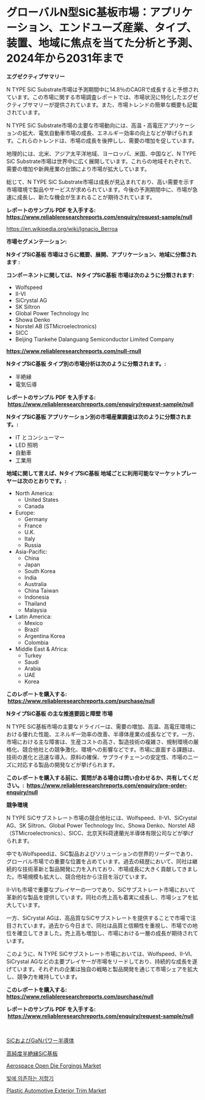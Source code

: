 <p><h1>グローバルN型SiC基板市場：アプリケーション、エンドユーズ産業、タイプ、装置、地域に焦点を当てた分析と予測、2024年から2031年まで</h1></p><p><strong>エグゼクティブサマリー</strong></p>
<p><p>N TYPE SiC Substrate市場は予測期間中に14.8％のCAGRで成長すると予想されています。この市場に関する市場調査レポートでは、市場状況に特化したエグゼクティブサマリーが提供されています。また、市場トレンドの簡単な概要も記載されています。</p><p>N TYPE SiC Substrate市場の主要な市場動向には、高温・高電圧アプリケーションの拡大、電気自動車市場の成長、エネルギー効率の向上などが挙げられます。これらのトレンドは、市場の成長を後押しし、需要の増加を促しています。</p><p>地理的には、北米、アジア太平洋地域、ヨーロッパ、米国、中国など、N TYPE SiC Substrate市場は世界中に広く展開しています。これらの地域それぞれで、需要の増加や新興産業の台頭により市場が拡大しています。</p><p>総じて、N TYPE SiC Substrate市場は成長が見込まれており、高い需要を示す市場環境で製品やサービスが求められています。今後の予測期間中に、市場が急速に成長し、新たな機会が生まれることが期待されています。</p></p>
<p><strong>レポートのサンプル PDF を入手する: <a href="https://www.reliableresearchreports.com/enquiry/request-sample/null">https://www.reliableresearchreports.com/enquiry/request-sample/null</a></strong></p>
<p><a href="https://en.wikipedia.org/wiki/Ignacio_Berroa">https://en.wikipedia.org/wiki/Ignacio_Berroa</a></p>
<p><strong>市場セグメンテーション:</strong></p>
<p><strong> NタイプSiC基板 市場はさらに概要、展開、アプリケーション、地域に分類されます :</strong></p>
<p><strong>コンポーネントに関しては、 NタイプSiC基板 市場は次のように分類されます: &nbsp;</strong></p>
<p><ul><li>Wolfspeed</li><li>II-VI</li><li>SiCrystal AG</li><li>SK Siltron</li><li>Global Power Technology Inc</li><li>Showa Denko</li><li>Norstel AB (STMicroelectronics)</li><li>SICC</li><li>Beijing Tiankehe Dalanguang Semiconductor Limited Company</li></ul></p>
<p><strong><a href="https://www.reliableresearchreports.com/null-rnull">https://www.reliableresearchreports.com/null-rnull</a></strong></p>
<p><strong> NタイプSiC基板 タイプ別の市場分析は次のように分類されます。:</strong></p>
<p><ul><li>半絶縁</li><li>電気伝導</li></ul></p>
<p><strong>レポートのサンプル PDF を入手する: &nbsp;<a href="https://www.reliableresearchreports.com/enquiry/request-sample/null">https://www.reliableresearchreports.com/enquiry/request-sample/null</a></strong></p>
<p><strong> NタイプSiC基板 アプリケーション別の市場産業調査は次のように分類されます。:</strong></p>
<p><ul><li>IT とコンシューマー</li><li>LED 照明</li><li>自動車</li><li>工業用</li></ul></p>
<p><strong>地域に関して言えば、NタイプSiC基板 地域ごとに利用可能なマーケットプレーヤーは次のとおりです。:</strong></p>
<p><ul>
    <li>
        North America:
        <ul>
            <li>United States</li>
            <li>Canada</li>
        </ul>
    </li>
    <li>
        Europe:
        <ul>
            <li>Germany</li>
            <li>France</li>
            <li>U.K.</li>
            <li>Italy</li>
            <li>Russia</li>
        </ul>
    </li>
    <li>
        Asia-Pacific:
        <ul>
            <li>China</li>
            <li>Japan</li>
            <li>South Korea</li>
            <li>India</li>
            <li>Australia</li>
            <li>China Taiwan</li>
            <li>Indonesia</li>
            <li>Thailand</li>
            <li>Malaysia</li>
        </ul>
    </li>
    <li>
        Latin America:
        <ul>
            <li>Mexico</li>
            <li>Brazil</li>
            <li>Argentina Korea</li>
            <li>Colombia</li>
        </ul>
    </li>
    <li>
        Middle East & Africa:
        <ul>
            <li>Turkey</li>
            <li>Saudi</li>
            <li>Arabia</li>
            <li>UAE</li>
            <li>Korea</li>
        </ul>
    </li>
    </ul></p>
<p><strong>このレポートを購入する: &nbsp;<a href="https://www.reliableresearchreports.com/purchase/null">https://www.reliableresearchreports.com/purchase/null</a></strong></p>
<p><strong>NタイプSiC基板 の主な推進要因と障壁 市場</strong></p>
<p><p>N TYPE SiC基板市場の主要なドライバーは、需要の増加、高温、高電圧環境における優れた性能、エネルギー効率の改善、半導体産業の成長などです。一方、市場における主な障害は、生産コストの高さ、製造技術の複雑さ、規制環境の厳格化、競合他社との競争激化、環境への影響などです。市場に直面する課題は、技術の進化と迅速な導入、原料の確保、サプライチェーンの安定性、市場のニーズに対応する製品の開発などが挙げられます。</p></p>
<p><strong>このレポートを購入する前に、質問がある場合は問い合わせるか、共有してください。:&nbsp; <a href="https://www.reliableresearchreports.com/enquiry/pre-order-enquiry/null">https://www.reliableresearchreports.com/enquiry/pre-order-enquiry/null</a></strong></p>
<p><strong>競争環境</strong></p>
<p><p>N TYPE SiCサブストレート市場の競合他社には、Wolfspeed、II-VI、SiCrystal AG、SK Siltron、Global Power Technology Inc、Showa Denko、Norstel AB（STMicroelectronics）、SICC、北京天科荷達蘭光半導体有限公司などが挙げられます。</p><p>中でもWolfspeedは、SiC製品およびソリューションの世界的リーダーであり、グローバル市場での重要な位置を占めています。過去の経歴において、同社は継続的な技術革新と製品開発に力を入れており、市場成長に大きく貢献してきました。市場規模も拡大し、競合他社から注目を浴びています。</p><p>II-VIも市場で重要なプレイヤーの一つであり、SiCサブストレート市場において革新的な製品を提供しています。同社の売上高も着実に成長し、市場シェアを拡大しています。</p><p>一方、SiCrystal AGは、高品質なSiCサブストレートを提供することで市場で注目されています。過去から今日まで、同社は品質と信頼性を重視し、市場での地位を確立してきました。売上高も増加し、市場における一層の成長が期待されています。</p><p>このように、N TYPE SiCサブストレート市場においては、Wolfspeed、II-VI、SiCrystal AGなどの主要プレイヤーが市場をリードしており、持続的な成長を遂げています。それぞれの企業は独自の戦略と製品開発を通じて市場シェアを拡大し、競争力を維持しています。</p></p>
<p><strong>このレポートを購入する: &nbsp; <a href="https://www.reliableresearchreports.com/purchase/null">https://www.reliableresearchreports.com/purchase/null</a></strong></p>
<p><strong>レポートのサンプル PDF を入手する: &nbsp;<a href="https://www.reliableresearchreports.com/enquiry/request-sample/null">https://www.reliableresearchreports.com/enquiry/request-sample/null</a></strong><strong></strong></p>
<p>&nbsp;</p>
<p><p><a href="https://github.com/RandallRunte2023/Market-Research-Report-List-2/blob/main/1193953122825.md">SiCおよびGaNパワー半導体</a></p><p><a href="https://github.com/DanykaKilback/Market-Research-Report-List-2/blob/main/8509439122826.md">高純度半絶縁SiC基板</a></p><p><a href="https://github.com/sifatuddin25/Market-Research-Report-List-1/blob/main/aerospace-open-die-forgings-market.md">Aerospace Open Die Forgings Market</a></p><p><a href="https://github.com/shampaakter36/Market-Research-Report-List-1/blob/main/1140229124255.md">빛에 의존하는 저항기</a></p><p><a href="https://github.com/wrwgzwbr35/Market-Research-Report-List-1/blob/main/plastic-automotive-exterior-trim-market.md">Plastic Automotive Exterior Trim Market</a></p></p>